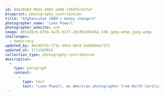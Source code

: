 ```yaml
---
id: 8db18264-9821-4963-ad89-726df5c5e7ef
blueprint: photography_contribution
title: "Afghanistan 1980's money changers"
photographer_name: 'Luke Powell'
photographer_website: unk
image: 0b5426c6-8756-4a75-b27f-281861d64d5a_338.jpeg.webp.jpeg.webp
challenges:
  - democracy
updated_by: 46c097c5-771c-49e2-b8c6-ba6009ae7172
updated_at: 1711560554
collection_type: photography-contribution
description:
  -
    type: paragraph
    content:
      -
        type: text
        text: "Luke Powell, an American photographer from North Carolina, spent six years photographing in the Fertile Cresent, from the late 1970's to the early 1980's. He was one of the few image-makers who made his own dye-transfer prints, which he exhibited widely across the planet. "
---
```

